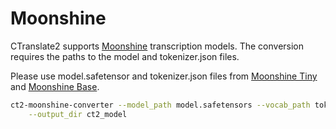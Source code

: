 # Moonshine

CTranslate2 supports [Moonshine](https://github.com/usefulsensors/moonshine) transcription models. The conversion requires the paths to the model and tokenizer.json files.

Please use model.safetensor and tokenizer.json files from [Moonshine Tiny](https://huggingface.co/UsefulSensors/moonshine-tiny/tree/main) and [Moonshine Base](https://huggingface.co/UsefulSensors/moonshine-base/tree/main).

```bash
ct2-moonshine-converter --model_path model.safetensors --vocab_path tokenizer.json --moonshine_variant tiny \
    --output_dir ct2_model
```
